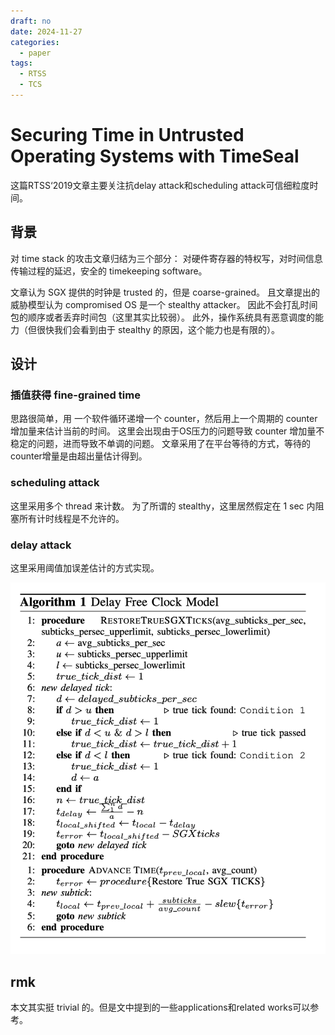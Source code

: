 ```yaml
---
draft: no
date: 2024-11-27
categories:
  - paper
tags:
  - RTSS
  - TCS
---
```


# Securing Time in Untrusted Operating Systems with TimeSeal

这篇RTSS‘2019文章主要关注抗delay attack和scheduling attack可信细粒度时间。

<!-- more -->

## 背景

对 time stack 的攻击文章归结为三个部分：
对硬件寄存器的特权写，对时间信息传输过程的延迟，安全的 timekeeping software。

文章认为 SGX 提供的时钟是 trusted 的，但是 coarse-grained。
且文章提出的威胁模型认为 compromised OS 是一个 stealthy attacker。
因此不会打乱时间包的顺序或者丢弃时间包（这里其实比较弱）。
此外，操作系统具有恶意调度的能力（但很快我们会看到由于 stealthy 的原因，这个能力也是有限的）。

## 设计

### 插值获得 fine-grained time

思路很简单，用 一个软件循环递增一个 counter，然后用上一个周期的 counter 增加量来估计当前的时间。
这里会出现由于OS压力的问题导致 counter 增加量不稳定的问题，进而导致不单调的问题。
文章采用了在平台等待的方式，等待的counter增量是由超出量估计得到。

### scheduling attack

这里采用多个 thread 来计数。
为了所谓的 stealthy，这里居然假定在 1 sec 内阻塞所有计时线程是不允许的。

### delay attack

这里采用阈值加误差估计的方式实现。

![TimeSeal](./TimeSeal_pic/1.png)

## rmk

本文其实挺 trivial 的。但是文中提到的一些applications和related works可以参考。
